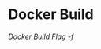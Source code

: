<!-- Autor: Daniel Benjamin Perez Morales -->
<!-- GitHub: https://github.com/DanielPerezMoralesDev13 -->
<!-- Correo electrónico: danielperezdev@proton.me -->

# **Docker Build**

*[Docker Build Flag -f](https://stackoverflow.com/questions/32235987/docker-build-with-f-option-cannot-find-dockerfile "https://stackoverflow.com/questions/32235987/docker-build-with-f-option-cannot-find-dockerfile")*

```bash
```
